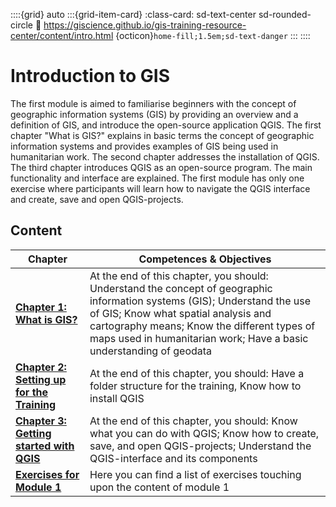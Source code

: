 ::::{grid} auto
:::{grid-item-card}
:class-card: sd-text-center sd-rounded-circle
:link: https://giscience.github.io/gis-training-resource-center/content/intro.html 
{octicon}`home-fill;1.5em;sd-text-danger`
:::
::::

# Introduction to GIS

The first module is aimed to familiarise beginners with the concept of geographic information systems (GIS) by providing an overview and a definition of GIS, and introduce the open-source application QGIS. The first chapter "What is GIS?" explains in basic terms the concept of geographic information systems and provides examples of GIS being used in humanitarian work. The second chapter addresses the installation of QGIS. The third chapter introduces QGIS as an open-source program. The main functionality and interface are explained. The first module has only one exercise where participants will learn how to navigate the QGIS interface and create, save and open QGIS-projects. 

## Content

| __Chapter__ | __Competences & Objectives__ |
| ----------- | ---------------------------- |
| __[Chapter 1: What is GIS?](/content/Module_1/en_qgis_theory.md)__ | At the end of this chapter, you should: Understand the concept of geographic information systems (GIS); Understand the use of GIS; Know what spatial analysis and cartography means; Know the different types of maps used in humanitarian work; Have a basic understanding of geodata |
| __[Chapter 2: Setting up for the Training](/content/Module_1/en_qgis_installation.md)__ | At the end of this chapter, you should: Have a folder structure for the training, Know how to install QGIS | 
| __[Chapter 3: Getting started with QGIS](/content/Module_1/en_qgis_start.md)__ | At the end of this chapter, you should: Know what you can do with QGIS; Know how to create, save, and open QGIS-projects; Understand the QGIS-interface and its components |
| __[Exercises for Module 1](/content/Module_1/en_qgis_module_1_exercises.md)__ | Here you can find a list of exercises touching upon the content of module 1 | 
